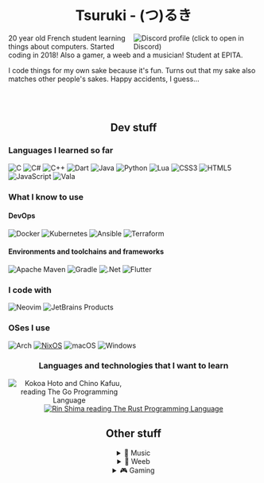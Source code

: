<div align="center">
  
  <!-- 
  <img src="ruki-logo-white.png" height=200> 

  TODO: Use a header that can be displayed on both white and dark themes
  -->
  
  # Tsuruki - (つ)るき
  
</div>

<a href="https://discord.com/users/332082083604463616">
    <img src="https://lanyard.cnrad.dev/api/332082083604463616?animated=true&idleMessage=touching+grass" align="right" alt="Discord profile (click to open in Discord)" width="50%"> 
</a>

20 year old French student learning things about computers. 
Started coding in 2018!
Also a gamer, a weeb and a musician!
Student at EPITA.

I code things for my own sake because it's fun.
Turns out that my sake also matches other people's sakes.
Happy accidents, I guess...

<br>
<br>

<div align="center">

## Dev stuff


</div>

### Languages I learned so far

<div>

<img src="https://cdn.jsdelivr.net/gh/devicons/devicon@latest/icons/c/c-original.svg" alt="C" height="32px">
<img src="https://cdn.jsdelivr.net/gh/devicons/devicon@latest/icons/csharp/csharp-original.svg" alt="C#" height="32px">
<img src="https://cdn.jsdelivr.net/gh/devicons/devicon@latest/icons/cplusplus/cplusplus-original.svg" alt="C++" height="32px">
<img src="https://cdn.jsdelivr.net/gh/devicons/devicon@latest/icons/dart/dart-original.svg" alt="Dart" height="32px">
<img src="https://cdn.jsdelivr.net/gh/devicons/devicon@latest/icons/java/java-original.svg" alt="Java" height="32px">
<img src="https://cdn.jsdelivr.net/gh/devicons/devicon@latest/icons/python/python-original.svg" alt="Python" height="32px">
<img src="https://cdn.jsdelivr.net/gh/devicons/devicon@latest/icons/lua/lua-original.svg" alt="Lua" height="32px">
<img src="https://cdn.jsdelivr.net/gh/devicons/devicon@latest/icons/css3/css3-original.svg" alt="CSS3" height="32px">
<img src="https://cdn.jsdelivr.net/gh/devicons/devicon@latest/icons/html5/html5-original.svg" alt="HTML5" height="32px">
<img src="https://cdn.jsdelivr.net/gh/devicons/devicon@latest/icons/javascript/javascript-original.svg" alt="JavaScript" height="32px">
<img src="https://cdn.jsdelivr.net/gh/devicons/devicon@latest/icons/vala/vala-original.svg" alt="Vala" height="32px">

</div>

### What I know to use

#### DevOps

<div>

<img src="https://cdn.jsdelivr.net/gh/devicons/devicon@latest/icons/docker/docker-original.svg" alt="Docker" height="32px">
<img src="https://cdn.jsdelivr.net/gh/devicons/devicon@latest/icons/kubernetes/kubernetes-original.svg" alt="Kubernetes" height="32px">
<img src="https://cdn.jsdelivr.net/gh/devicons/devicon@latest/icons/ansible/ansible-original.svg" alt="Ansible" height="32px">
<img src="https://cdn.jsdelivr.net/gh/devicons/devicon@latest/icons/terraform/terraform-original.svg" alt="Terraform" height="32px">

</div>

#### Environments and toolchains and frameworks

<div>

<img src="https://cdn.jsdelivr.net/gh/devicons/devicon@latest/icons/maven/maven-original.svg" alt="Apache Maven" height="32px">
<img src="https://cdn.jsdelivr.net/gh/devicons/devicon@latest/icons/gradle/gradle-original.svg" alt="Gradle" height="32px">
<img src="https://cdn.jsdelivr.net/gh/devicons/devicon@latest/icons/dotnetcore/dotnetcore-original.svg" alt=".Net" height="32px">
<img src="https://cdn.jsdelivr.net/gh/devicons/devicon@latest/icons/flutter/flutter-original.svg" alt="Flutter" height="32px">

</div>

### I code with

<div>

<img src="https://cdn.jsdelivr.net/gh/devicons/devicon@latest/icons/neovim/neovim-original.svg" alt="Neovim" height="32px">
<img src="https://cdn.jsdelivr.net/gh/devicons/devicon@latest/icons/jetbrains/jetbrains-original.svg" alt="JetBrains Products" height="32px">

</div>

### OSes I use

<div>

<img src="https://cdn.jsdelivr.net/gh/devicons/devicon@latest/icons/archlinux/archlinux-original.svg" alt="Arch" height="32px">
<a href="https://github.com/ItsShamed/tsrk-nix-flex"><img src="https://cdn.jsdelivr.net/gh/devicons/devicon@latest/icons/nixos/nixos-original.svg" alt="NixOS" height="32px"></a>
<img src="https://cdn.jsdelivr.net/gh/devicons/devicon@latest/icons/apple/apple-original.svg" alt="macOS" height="32px"> <!-- Not that much tbh lmao -->
<img src="https://cdn.jsdelivr.net/gh/devicons/devicon@latest/icons/windows11/windows11-original.svg" alt="Windows" height="32px"> <!-- Not that much either since using NixOS, only for music production ig -->

</div>

<div align="center">

### Languages and technologies that I want to learn

<a href="https://github.com/cat-milk/Anime-Girls-Holding-Programming-Books"><img src="https://github.com/cat-milk/Anime-Girls-Holding-Programming-Books/raw/master/Go/Kokoa_Hoto_And_Chino_Kafuu_Reading_The_Go_Programming_Language.png" align="left" width="48.65%" alt="Kokoa Hoto and Chino Kafuu, reading The Go Programming Language"></a>
<a href="https://github.com/cat-milk/Anime-Girls-Holding-Programming-Books"><img src="https://github.com/cat-milk/Anime-Girls-Holding-Programming-Books/raw/master/Rust/Rin_Shima_The_Rust_Programming_Language_3.png" alt="Rin Shima reading The Rust Programming Language" width=48.65%s></a>


## Other stuff

<details>
<summary>🎵 Music</summary>

[![spotify-github-profile](https://spotify-github-profile.vercel.app/api/view?uid=fuljyal01aq1ipw3j2gjyrm28&cover_image=true&theme=natemoo-re&bar_color=53b14f&bar_color_cover=true)](https://spotify-github-profile.vercel.app/api/view?uid=fuljyal01aq1ipw3j2gjyrm28&redirect=true)

<div align="center">

[![lastfm-scrobbles](https://lastfm-recently-played.vercel.app/api?user=tsrk-&loved=true&count=3&width=320)](https://www.last.fm/user/MuNsterGFX)

[![spotify-recently-played](https://spotify-recently-played-readme.vercel.app/api?user=fuljyal01aq1ipw3j2gjyrm28&count=3&width=320)](https://l.tsrk.me/spotify)

</div>

</details>

<details>
<summary>🌸 Weeb</summary>

[![anilist](/anilist.svg)](https://l.tsrk.me/al)
</details>

<details>
<summary>🎮 Gaming</summary>

[**osu!**](https://osu.ppy.sh/users/10729344)  

[![osu-profile](https://osu-sig.vercel.app/card?user=10729344&mode=std&lang=en&animation=true&hue=255&mini=true)](https://osu.ppy.sh/users/10729344)
[![osumania-profile](https://osu-sig.vercel.app/card?user=10729344&mode=mania&lang=en&animation=true&hue=255&mini=true)](https://osu.ppy.sh/users/10729344/mania)
</a>
</details>
</div>
  
